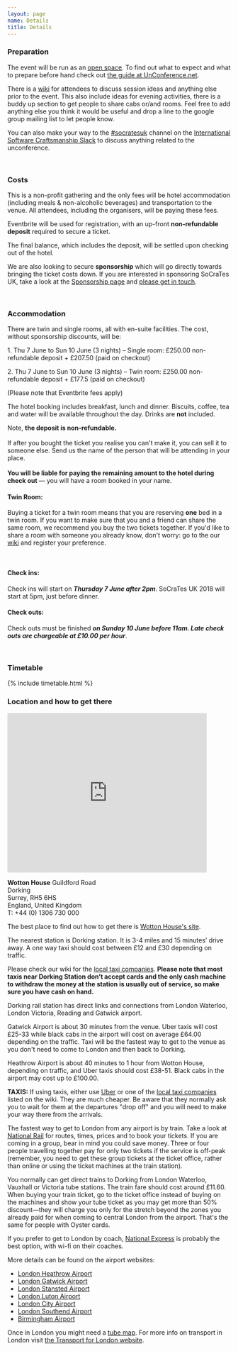 ```yaml
---
layout: page
name: Details
title: Details
---
```


### Preparation

The event will be run as an [open space][Open-space technology]. To find out what to expect and what to prepare before hand check out [the guide at UnConference.net][How to prepare to attend an unconference].

There is a <a href="https://github.com/lscc/socrates-uk/wiki">wiki</a> for attendees to discuss session ideas and anything else prior to the event. This also include ideas for evening activities, there is a buddy up section to get people to share cabs or/and rooms. Feel free to add anything else you think it would be useful and drop a line to the google group mailing list to let people know.

You can also make your way to the [#socratesuk](https://softwarecraftsmanship.slack.com/messages/socratesuk/) channel on the [International Software Craftsmanship Slack](http://slack.softwarecraftsmanship.org/) to discuss anything related to the unconference.

[Open-space technology]: http://en.wikipedia.org/wiki/Open-space_technology
[How to prepare to attend an unconference]: http://www.unconference.net/unconferencing-how-to-prepare-to-attend-an-unconference/

<br>

### Costs

This is a non-profit gathering and the only fees will be hotel accommodation (including meals & non-alcoholic beverages) and transportation to the venue. All attendees, including the organisers, will be paying these fees.

Eventbrite will be used for registration, with an up-front **non-refundable deposit** required to secure a ticket.

The final balance, which includes the deposit, will be settled upon checking out of the hotel.

We are also looking to secure **sponsorship** which will go directly towards bringing the ticket costs down. If you are interested in sponsoring SoCraTes UK, take a look at the [Sponsorship page][Sponsorship] and [please get in touch][socratesuk@codurance.com].

[Sponsorship]: sponsorship.html
[socratesuk@codurance.com]: mailto:socratesuk@codurance.com

<br>

### Accommodation

There are twin and single rooms, all with en-suite facilities. The cost, without sponsorship discounts, will be:
<p>1. Thu 7 June to Sun 10 June (3 nights) – Single room: £250.00 non-refundable deposit + £207.50 (paid on checkout)</p>
<p>2. Thu 7 June to Sun 10 June (3 nights) – Twin room: £250.00 non-refundable deposit + £177.5 (paid on checkout)</p>
(Please note that Eventbrite fees apply)

The hotel booking includes breakfast, lunch and dinner. Biscuits, coffee, tea and water will be available throughout the day. Drinks are **not** included.

<div class="well accomodation-warning">
	<p><span class="glyphicon glyphicon-exclamation-sign" aria-hidden="true"></span> Note, <strong>the deposit is non-refundable.</strong> <br /><br />If after you bought the ticket you realise you can't make it, you can sell it to someone else. Send us the name of the person that will be attending in your place.<br /><br /> <strong>You will be liable for paying the remaining amount to the hotel during check out </strong>— you will have a room booked in your name.</p>
</div>


#### Twin Room:
Buying a ticket for a twin room means that you are reserving **one** bed in a twin room. If you want to make sure that you and a friend can share the same room, we recommend you buy the two tickets together. If you'd like to share a room with someone you already know, don't worry: go to the our <a href='https://github.com/lscc/socrates-uk/wiki'>wiki</a> and register your preference.

<br>

#### Check ins:
Check ins will start on ***Thursday 7 June after 2pm***. SoCraTes UK 2018 will start at 5pm, just before dinner.
<br>

#### Check outs:
Check outs must be finished ***on Sunday 10 June before 11am. Late check outs are chargeable at £10.00 per hour***.


<br>

### Timetable 

 <div class="row">
     {% include timetable.html %}
 </div>


### Location and how to get there

<iframe class="pull-left thumbnail location-map" src="https://www.google.com/maps/embed?pb=!1m14!1m8!1m3!1d587.8782668326655!2d-0.3960782!3d51.210842!3m2!1i1024!2i768!4f13.1!3m3!1m2!1s0x0000000000000000%3A0x9b7aa884271af6b5!2sWotton+House!5e1!3m2!1sen!2suk!4v1452193759753" width="450" height="360" frameborder="0" style="border:0" allowfullscreen></iframe>

**Wotton House**
Guildford Road<br>
Dorking<br>
Surrey, RH5 6HS<br>
England, United Kingdom<br>
T: +44 (0) 1306 730 000

The best place to find out how to get there is [Wotton House's site][WottonHouse].

[WottonHouse]: http://www.wottonhousedorkingsurrey.co.uk/location/

The nearest station is Dorking station. It is 3-4 miles and 15 minutes’ drive away. A one way taxi should cost between £12 and £30 depending on traffic.

Please check our wiki for the [local taxi companies][]. __Please note that most taxis near Dorking Station don’t accept cards and the only cash machine to withdraw the money at the station is usually out of service, so make sure you have cash on hand.__

Dorking rail station has direct links and connections from London Waterloo, London Victoria, Reading and Gatwick airport.

Gatwick Airport is about 30 minutes from the venue. Uber taxis will cost £25-33 while black cabs in the airport will cost on average £64.00 depending on the traffic. Taxi will be the fastest way to get to the venue as you don't need to come to London and then back to Dorking.

Heathrow Airport is about 40 minutes to 1 hour from Wotton House, depending on traffic, and Uber taxis should cost £38-51. Black cabs in the airport may cost up to £100.00.

__TAXIS:__ If using taxis, either use [Uber][] or one of the [local taxi companies][] listed on the wiki. They are much cheaper. Be aware that they normally ask you to wait for them at the departures "drop off" and you will need to make your way there from the arrivals. 

The fastest way to get to London from any airport is by train. Take a look at [National Rail][] for routes, times, prices and to book your tickets. If you are coming in a group, bear in mind you could save money. Three or four people travelling together pay for only two tickets if the service is off-peak (remember, you need to get these group tickets at the ticket office, rather than online or using the ticket machines at the train station).

You normally can get direct trains to Dorking from London Waterloo, Vauxhall or Victoria tube stations. The train fare should cost around £11.60. When buying your train ticket, go to the ticket office instead of buying on the machines and show your tube ticket as you may get more than 50% discount—they will charge you only for the stretch beyond the zones you already paid for when coming to central London from the airport. That's the same for people with Oyster cards. 

If you prefer to get to London by coach, [National Express][National Express from airports] is probably the best option, with wi-fi on their coaches.

More details can be found on the airport websites:

- [London Heathrow Airport][]
- [London Gatwick Airport][]
- [London Stansted Airport][]
- [London Luton Airport][]
- [London City Airport][]
- [London Southend Airport][]
- [Birmingham Airport][]

Once in London you might need a [tube map][Tube Map]. For more info on transport in London visit [the Transport for London website][Transport for London].

[National Rail]: http://www.nationalrail.co.uk/
[National Express from airports]: http://www.nationalexpress.com/wherewego/airports/index.aspx
[Tube Map]: http://www.tfl.gov.uk/assets/downloads/standard-tube-map.pdf
[Transport for London]: http://www.tfl.gov.uk/

[London Heathrow Airport]: http://www.heathrowairport.com/transport-and-directions/getting-into-london
[London Gatwick Airport]: http://www.gatwickairport.com/transport/to-london/
[London Stansted Airport]: http://www.stanstedairport.com/transport-and-directions/stansted-to-central-london
[London Luton Airport]: http://www.london-luton.co.uk/en/airport/
[London City Airport]: http://www.londoncityairport.com/visitingtheairport/page/publictransport
[London Southend Airport]: http://www.southendairport.com/getting-here/
[Birmingham Airport]: http://www.birminghamairport.co.uk/transport-and-directions.aspx

[Uber]: https://www.uber.com/fare-estimate/
[local taxi companies]: https://github.com/lscc/socrates-uk/wiki/Local-taxi-companies
[nearby hotels]: https://github.com/lscc/socrates-uk/wiki/Nearby-hotels
